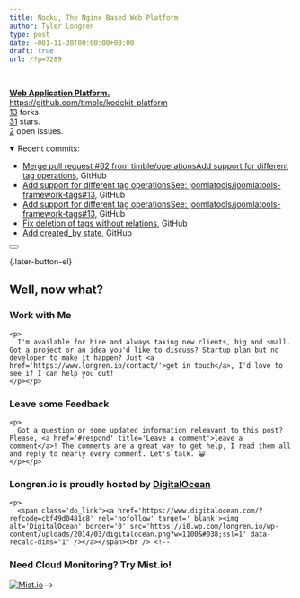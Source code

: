 ```yaml
---
title: Nooku, The Nginx Based Web Platform
author: Tyler Longren
type: post
date: -001-11-30T00:00:00+00:00
draft: true
url: /?p=7289

---
```

<div class="github-embed github-embed-repository github-logo-mark">
  <p>
    <a href="https://github.com/timble/kodekit-platform" target="_blank"> <strong> Web Application Platform. </strong> </a> <br /> <a href="https://github.com/timble/kodekit-platform" target="_blank">https://github.com/timble/kodekit-platform</a><br /> <a href="https://github.com/timble/kodekit-platform/network" target="_blank">13</a> forks.<br /> <a href="https://github.com/timble/kodekit-platform/stargazers" target="_blank">31</a> stars.<br /> <a href="https://github.com/timble/kodekit-platform/issues" target="_blank">2</a> open issues.
  </p><details open> <summary>Recent commits:</summary> 
  
  <ul class="github_commits">
    <li class="github_commit">
      <a href="https://github.com/nooku/nooku-platform/commit/b54362320d2ce2c3c1091d528ca7008a532b5ea4" target="_blank">Merge pull request #62 from timble/operationsAdd support for different tag operations</a>, GitHub
    </li>
    <li class="github_commit">
      <a href="https://github.com/nooku/nooku-platform/commit/b51232386072797b83a69590488d23b8c509cc08" target="_blank">Add support for different tag operationsSee: joomlatools/joomlatools-framework-tags#13</a>, GitHub
    </li>
    <li class="github_commit">
      <a href="https://github.com/nooku/nooku-platform/commit/2ce6bcd881bda18c87433fb22397293c4be247e5" target="_blank">Add support for different tag operationsSee: joomlatools/joomlatools-framework-tags#13</a>, GitHub
    </li>
    <li class="github_commit">
      <a href="https://github.com/nooku/nooku-platform/commit/21b0e0174114143734e2ca614bd07aebaf769494" target="_blank">Fix deletion of tags without relations</a>, GitHub
    </li>
    <li class="github_commit">
      <a href="https://github.com/nooku/nooku-platform/commit/f57e1d5327be5dcc112acf7ce3c4a93a3708e7cd" target="_blank">Add created_by state</a>, GitHub
    </li>
  </ul></details>
</div>

<div class="wpulike wpulike-default " >
  <div class="wp_ulike_general_class wp_ulike_is_not_liked">
    <button type="button"
					aria-label="Like Button"
					data-ulike-id="7289"
					data-ulike-nonce="71ae6c907b"
					data-ulike-type="likeThis"
					data-ulike-template="wpulike-default"
					data-ulike-display-likers="0"
					data-ulike-disable-pophover="0"
					class="wp_ulike_btn wp_ulike_put_image wp_likethis_7289"></button><span class="count-box"></span>
  </div>
</div>

[][1]{.later-button-el}

<div class='what-next'>
  <h2>
    Well, now what?
  </h2>
  
  <div class='hire'>
    <h3>
      Work with Me
    </h3>
    
    <p>
      I'm available for hire and always taking new clients, big and small. Got a project or an idea you'd like to discuss? Startup plan but no developer to make it happen? Just <a href='https://www.longren.io/contact/'>get in touch</a>, I'd love to see if I can help you out!
    </p></p>
  </div>
  
  <div class='hire'>
    <h3>
      Leave some Feedback
    </h3>
    
    <p>
      Got a question or some updated information releavant to this post? Please, <a href='#respond' title='Leave a comment'>leave a comment</a>! The comments are a great way to get help, I read them all and reply to nearly every comment. Let's talk. 😀
    </p></p>
  </div>
  
  <div class='now-what-bottom-ad'>
    <h3>
      Longren.io is proudly hosted by <a href='https://www.digitalocean.com/?refcode=cbf49d0481c8'>DigitalOcean</a>
    </h3>
    
    <p>
      <span class='do_link'><a href='https://www.digitalocean.com/?refcode=cbf49d0481c8' rel='nofollow' target='_blank'><img alt='DigitalOcean' border='0' src='https://i0.wp.com/longren.io/wp-content/uploads/2014/03/digitalocean.png?w=1100&#038;ssl=1' data-recalc-dims="1" /></a></span><br /> <!--

<h3>Need Cloud Monitoring? Try Mist.io!</h3>

<span class='do_link'><a href='http://mist.io/?ref=tyler' rel='nofollow' target='_blank'><img alt='Mist.io' border='0' src='https://i0.wp.com/longren.io/wp-content/uploads/2014/04/mistio.jpg?w=1100&#038;ssl=1' data-recalc-dims="1"></a></span>--></div> </div>

 [1]: #